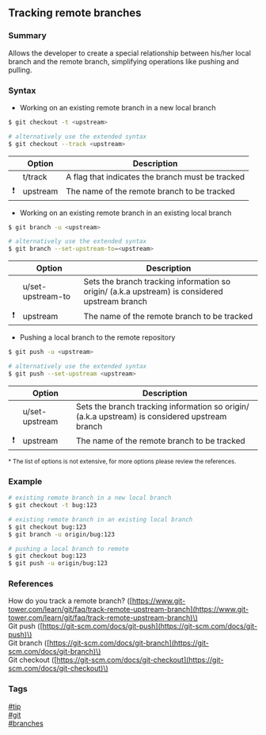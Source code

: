 ## Tracking remote branches

### Summary
Allows the developer to create a special relationship between his/her local branch and the remote branch, simplifying operations like pushing and pulling.  

### Syntax
- Working on an existing remote branch in a new local branch
```bash
$ git checkout -t <upstream>

# alternatively use the extended syntax
$ git checkout --track <upstream>
```
    
|               | Option   | Description                                      |
| :-----------: | -------- | ------------------------------------------------ |
|               | t/track  | A flag that indicates the branch must be tracked |
| :exclamation: | upstream | The name of the remote branch to be tracked      |  
  
- Working on an existing remote branch in an existing local branch
```bash
$ git branch -u <upstream>

# alternatively use the extended syntax
$ git branch --set-upstream-to=<upstream>
```
    
|               | Option            | Description                                                                                                     |
| :-----------: | ----------------- | --------------------------------------------------------------------------------------------------------------- |
|               | u/set-upstream-to | Sets the branch tracking information so origin/<branch> (a.k.a upstream) is considered <branch> upstream branch |
| :exclamation: | upstream          | The name of the remote branch to be tracked                                                                     |
  
- Pushing a local branch to the remote repository
```bash
$ git push -u <upstream>

# alternatively use the extended syntax
$ git push --set-upstream <upstream>
```
    
|               | Option         | Description                                                                                                     |
| :-----------: | -------------- | --------------------------------------------------------------------------------------------------------------- |
|               | u/set-upstream | Sets the branch tracking information so origin/<branch> (a.k.a upstream) is considered <branch> upstream branch |
| :exclamation: | upstream       | The name of the remote branch to be tracked                                                                     |
   
<sub>* The list of options is not extensive, for more options please review the references.</sub>
  
### Example
```bash
# existing remote branch in a new local branch
$ git checkout -t bug:123

# existing remote branch in an existing local branch
$ git checkout bug:123
$ git branch -u origin/bug:123

# pushing a local branch to remote
$ git checkout bug:123
$ git push -u origin/bug:123
```

### References
How do you track a remote branch? \([https://www.git-tower.com/learn/git/faq/track-remote-upstream-branch](https://www.git-tower.com/learn/git/faq/track-remote-upstream-branch)\)  
Git push \([https://git-scm.com/docs/git-push](https://git-scm.com/docs/git-push)\)  
Git branch \([https://git-scm.com/docs/git-branch](https://git-scm.com/docs/git-branch)\)  
Git checkout \([https://git-scm.com/docs/git-checkout](https://git-scm.com/docs/git-checkout)\)  


### Tags
[#tip](../../tips.md)  
[#git](../git.md)  
[#branches](branches.md)  
